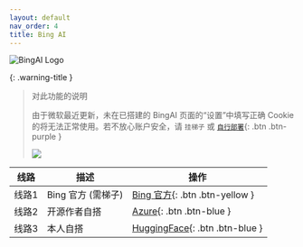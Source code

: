 ```yaml
---
layout: default
nav_order: 4
title: Bing AI
---
```

![BingAI Logo](https://ghproxy.com/https://raw.githubusercontent.com/liubanlaobanzhang/study-together-docs/main/assets/bing-logo.png)


{: .warning-title }
> 对此功能的说明
>
> 由于微软最近更新，未在已搭建的 BingAI 页面的“设置”中填写正确 Cookie 的将无法正常使用。若不放心账户安全，请 `挂梯子` 或 [`自行部署`](https://laogou717.com/){: .btn .btn-purple }
>
> ![](https://ghproxy.com/https://raw.githubusercontent.com/liubanlaobanzhang/study-together-docs/main/assets/bingai-nocookie.png)

|线路|描述|操作|
|-|-|-|
| 线路1 | Bing 官方 (需梯子)|[Bing 官方](https://chat.bing.com/){: .btn .btn-yellow }|
| 线路2 | 开源作者自搭|[Azure](https://bingai.xiao-gy.tk/web/#/){: .btn .btn-blue }|
| 线路3 | 本人自搭 |[HuggingFace](https://laobanzhang0-bing.hf.space/){: .btn .btn-blue } |